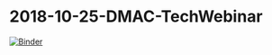 # 2018-10-25-DMAC-TechWebinar

[![Binder](http://mybinder.org/badge.svg)](https://mybinder.org/v2/gh/ocefpaf/2018-10-25-DMAC-TechWebinar/master)